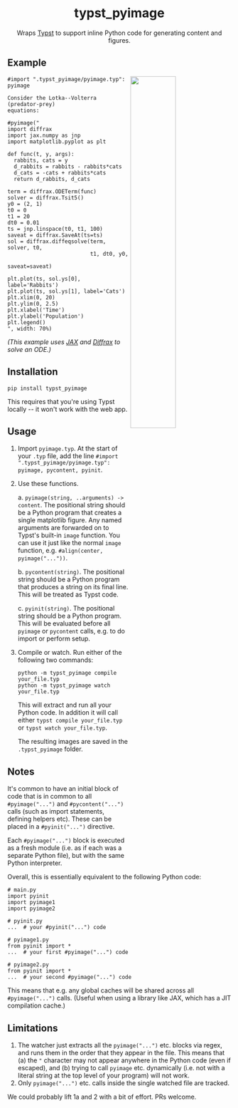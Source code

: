<h1 align="center">typst_pyimage</h1>

<p align="center">Wraps <a href="https://github.com/typst/typst">Typst</a> to support inline Python code for generating content and figures.</p>

## Example

<img align="right" width="45%" src="https://raw.githubusercontent.com/patrick-kidger/typst_pyimage/main/imgs/lotka_volterra.png">

```typst
#import ".typst_pyimage/pyimage.typ": pyimage

Consider the Lotka--Volterra (predator-prey)
equations:

#pyimage("
import diffrax
import jax.numpy as jnp
import matplotlib.pyplot as plt

def func(t, y, args):
  rabbits, cats = y
  d_rabbits = rabbits - rabbits*cats
  d_cats = -cats + rabbits*cats
  return d_rabbits, d_cats

term = diffrax.ODETerm(func)
solver = diffrax.Tsit5()
y0 = (2, 1)
t0 = 0
t1 = 20
dt0 = 0.01
ts = jnp.linspace(t0, t1, 100)
saveat = diffrax.SaveAt(ts=ts)
sol = diffrax.diffeqsolve(term, solver, t0,
                          t1, dt0, y0,
                          saveat=saveat)

plt.plot(ts, sol.ys[0], label='Rabbits')
plt.plot(ts, sol.ys[1], label='Cats')
plt.xlim(0, 20)
plt.ylim(0, 2.5)
plt.xlabel('Time')
plt.ylabel('Population')
plt.legend()
", width: 70%)
```

_(This example uses [JAX](https://github.com/google/jax) and [Diffrax](https://github.com/patrick-kidger/diffrax) to solve an ODE.)_

## Installation

```
pip install typst_pyimage
```

This requires that you're using Typst locally -- it won't work with the web app.

## Usage

1. Import `pyimage.typ`. At the start of your `.typ` file, add the line `#import ".typst_pyimage/pyimage.typ": pyimage, pycontent, pyinit`.

2. Use these functions.

    a. `pyimage(string, ..arguments) -> content`. The positional string should be a Python program that creates a single matplotlib figure. Any named arguments are forwarded on to Typst's built-in `image` function. You can use it just like the normal `image` function, e.g. `#align(center, pyimage("..."))`.

    b. `pycontent(string)`. The positional string should be a Python program that produces a string on its final line. This will be treated as Typst code.

    c. `pyinit(string)`. The positional string should be a Python program. This will be evaluated before all `pyimage` or `pycontent` calls, e.g. to do import or perform setup.

3. Compile or watch. Run either of the following two commands:
    ```
    python -m typst_pyimage compile your_file.typ
    python -m typst_pyimage watch your_file.typ
    ```
    This will extract and run all your Python code. In addition it will call either `typst compile your_file.typ` or `typst watch your_file.typ`.

    The resulting images are saved in the `.typst_pyimage` folder.

## Notes

It's common to have an initial block of code that is in common to all `#pyimage("...")` and `#pycontent("...")` calls (such as import statements, defining helpers etc). These can be placed in a `#pyinit("...")` directive.

Each `#pyimage("...")` block is executed as a fresh module (i.e. as if each was a separate Python file), but with the same Python interpreter.

Overall, this is essentially equivalent to the following Python code:
```
# main.py
import pyinit
import pyimage1
import pyimage2

# pyinit.py
...  # your #pyinit("...") code

# pyimage1.py
from pyinit import *
...  # your first #pyimage("...") code

# pyimage2.py
from pyinit import *
...  # your second #pyimage("...") code
```
This means that e.g. any global caches will be shared across all `#pyimage("...")` calls. (Useful when using a library like JAX, which has a JIT compilation cache.)

## Limitations

1. The watcher just extracts all the `pyimage("...")` etc. blocks via regex, and runs them in the order that they appear in the file. This means that (a) the `"` character may not appear anywhere in the Python code (even if escaped), and (b) trying to call `pyimage` etc. dynamically (i.e. not with a literal string at the top level of your program) will not work.
2. Only `pyimage("...")` etc. calls inside the single watched file are tracked.

We could probably lift 1a and 2 with a bit of effort. PRs welcome.
